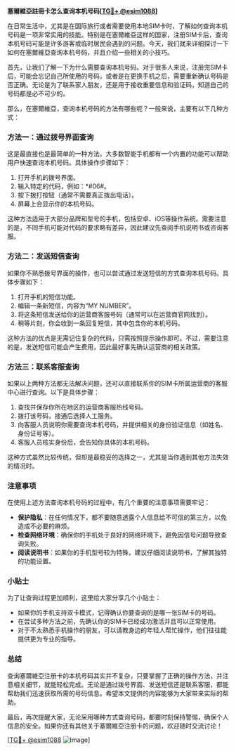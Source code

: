 **塞爾維亞註冊卡怎么查询本机号码[[TG💪+ @esim1088](https://t.me/s/esim1088)]**

在日常生活中，尤其是在国际旅行或者需要使用本地SIM卡时，了解如何查询本机号码是一项非常实用的技能。特别是在塞爾維亞这样的国家，注册SIM卡后，查询本机号码可能是许多游客或临时居民会遇到的问题。今天，我们就来详细探讨一下如何在塞爾維亞查询本机号码，并且介绍一些相关的小技巧。

首先，让我们了解一下为什么需要查询本机号码。对于很多人来说，注册完SIM卡后，可能会忘记自己所使用的号码，或者是在更换手机之后，需要重新确认号码是否正确。无论是为了联系家人朋友，还是用于接收重要信息和验证码，知道自己的号码都是必不可少的。

那么，在塞爾維亞，查询本机号码的方法有哪些呢？一般来说，主要有以下几种方式：

### 方法一：通过拨号界面查询

这是最直接也是最简单的一种方法。大多数智能手机都有一个内置的功能可以帮助用户快速查询本机号码。具体操作步骤如下：

1. 打开手机的拨号界面。
2. 输入特定的代码，例如：*#06#。
3. 按下拨打按钮（通常不需要真正拨出电话）。
4. 屏幕上会显示你的本机号码。

这种方法适用于大部分品牌和型号的手机，包括安卓、iOS等操作系统。需要注意的是，不同手机可能对代码的要求略有差异，因此建议先查阅手机说明书或咨询客服。

### 方法二：发送短信查询

如果你不熟悉拨号界面的操作，也可以尝试通过发送短信的方式查询本机号码。具体步骤如下：

1. 打开手机的短信功能。
2. 编辑一条新短信，内容为“MY NUMBER”。
3. 将这条短信发送给你的运营商客服号码（通常可以在运营商官网找到）。
4. 稍等片刻，你会收到一条回复短信，其中包含你的本机号码。

这种方法的优点是无需记住复杂的代码，只需按照提示操作即可。不过，需要注意的是，发送短信可能会产生费用，因此最好事先确认运营商的相关政策。

### 方法三：联系客服查询

如果以上两种方法都无法解决问题，还可以直接联系你的SIM卡所属运营商的客服中心进行查询。以下是具体步骤：

1. 查找并保存你所在地区的运营商客服热线号码。
2. 拨打该号码，接通后选择人工服务。
3. 向客服人员说明你需要查询本机号码，并提供相关的身份验证信息（如姓名、身份证号等）。
4. 客服人员核实身份后，会告知你具体的本机号码。

这种方式虽然比较传统，但却是最稳妥的选择之一，尤其是当你遇到其他方法失效的情况时。

### 注意事项

在使用上述方法查询本机号码的过程中，有几个重要的注意事项需要牢记：

- **保护隐私**：在任何情况下，都不要随意透露个人信息给不可信的第三方，以免造成不必要的麻烦。
- **检查网络环境**：确保你的手机处于良好的网络环境下，避免因信号问题导致查询失败。
- **阅读说明书**：如果你的手机型号较为特殊，建议仔细阅读说明书，了解其独特的功能设置。

### 小贴士

为了让查询过程更加顺利，这里给大家分享几个小贴士：

- 如果你的手机支持双卡模式，记得确认你要查询的是哪一张SIM卡的号码。
- 在尝试多种方法之前，先确认你的SIM卡已经成功激活并且可以正常使用。
- 对于不太熟悉手机操作的朋友，可以请教身边的年轻人帮忙操作，他们往往能提供更为专业的指导。

### 总结

查询塞爾維亞注册卡的本机号码其实并不复杂，只要掌握了正确的操作方法，并注意相关细节，就能轻松完成。无论是通过拨号界面、发送短信还是联系客服，都能帮助我们迅速获取所需的号码信息。希望本文提供的内容能够为大家带来实际的帮助。

最后，再次提醒大家，无论采用哪种方式查询号码，都要时刻保持警惕，确保个人信息的安全。如果你还有其他关于塞爾維亞注册卡的问题，欢迎随时交流讨论！

[[TG💪+ @esim1088](https://t.me/s/esim1088) ![Image](https://i.postimg.cc/4NQfJmqS/Snipaste-2025-05-13-00-14-12.png)]